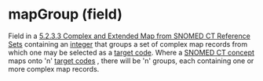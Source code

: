# mapGroup (field)

Field in a [5.2.3.3 Complex and Extended Map from SNOMED CT Reference Sets](../../../5.2.3.3-Complex-and-Extended-Map-from-SNOMED-CT-Reference-Sets_28739374.html) containing an [integer](https://confluence.ihtsdotools.org/display/DOCGLOSS/integer) that groups a set of complex map records from which one may be selected as a [target code](https://confluence.ihtsdotools.org/display/DOCGLOSS/target+code). Where a [SNOMED CT concept](https://confluence.ihtsdotools.org/display/DOCGLOSS/SNOMED+CT+concept) maps onto 'n' [target codes](https://confluence.ihtsdotools.org/display/DOCGLOSS/target+code) , there will be 'n' groups, each containing one or more complex map records.
